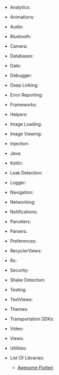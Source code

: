 - Analytics:

- Animations:

- Audio:

- Bluetooth: 

- Camera:

- Databases:

- Date:

- Debugger:

- Deep Linking:

- Error Reporting:

- Frameworks:

- Helpers:

- Image Loading:

- Image Viewing:

- Injection:

- Java: 

- Kotlin:

- Leak Detection:

- Logger:

- Navigation:

- Networking:

- Notifications:

- Parcelers:

- Parsers:

- Preferences:

- RecyclerViews:

- Rx:

- Security:

- Shake Detection:

- Testing:

- TextViews:

- Themes:

- Transportation SDKs:

- Video:

- Views:

- Utilities:


- List Of Libraries:
  - [Awesome Flutteri](https://github.com/Solido/awesome-flutter)
